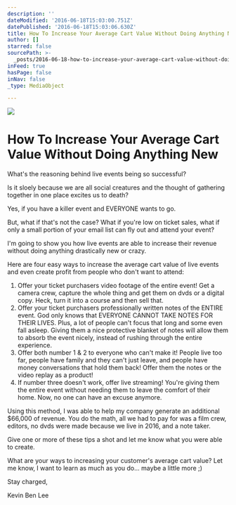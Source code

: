 ```yaml
---
description: ''
dateModified: '2016-06-18T15:03:00.751Z'
datePublished: '2016-06-18T15:03:06.630Z'
title: How To Increase Your Average Cart Value Without Doing Anything New
author: []
starred: false
sourcePath: >-
  _posts/2016-06-18-how-to-increase-your-average-cart-value-without-doing-anythi.md
inFeed: true
hasPage: false
inNav: false
_type: MediaObject

---
```

![](https://the-grid-user-content.s3-us-west-2.amazonaws.com/7239e817-597a-4c87-9a79-c156854a7be1.jpg)

# How To Increase Your Average Cart Value Without Doing Anything New

What's the reasoning behind live events being so successful?

Is it sloely because we are all social creatures and the thought of gathering together in one place excites us to death?

Yes, if you have a killer event and EVERYONE wants to go.

But, what if that's not the case? What if you're low on ticket sales, what if only a small portion of your email list can fly out and attend your event?

I'm going to show you how live events are able to increase their revenue without doing anything drastically new or crazy.

Here are four easy ways to increase the average cart value of live events and even create profit from people who don't want to attend:

1. Offer your ticket purchasers video footage of the entire event! Get a camera crew, capture the whole thing and get them on dvds or a digital copy. Heck, turn it into a course and then sell that.
2. Offer your ticket purchasers professionally written notes of the ENTIRE event. God only knows that EVERYONE CANNOT TAKE NOTES FOR THEIR LIVES. Plus, a lot of people can't focus that long and some even fall asleep. Giving them a nice protective blanket of notes will allow them to absorb the event nicely, instead of rushing through the entire experience.
3. Offer both number 1 & 2 to everyone who can't make it! People live too far, people have family and they can't just leave, and people have money conversations that hold them back! Offer them the notes or the video replay as a product!
4. If number three doesn't work, offer live streaming! You're giving them the entire event without needing them to leave the comfort of their home. Now, no one can have an excuse anymore. 

Using this method, I was able to help my company generate an additional $66,000 of revenue. You do the math, all we had to pay for was a film crew, editors, no dvds were made because we live in 2016, and a note taker. 

Give one or more of these tips a shot and let me know what you were able to create.

What are your ways to increasing your customer's average cart value? Let me know, I want to learn as much as you do... maybe a little more ;)

Stay charged,

Kevin Ben Lee